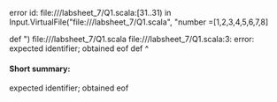 error id: file://<WORKSPACE>/labsheet_7/Q1.scala:[31..31) in Input.VirtualFile("file://<WORKSPACE>/labsheet_7/Q1.scala", "number =[1,2,3,4,5,6,7,8]

def ")
file://<WORKSPACE>/labsheet_7/Q1.scala
file://<WORKSPACE>/labsheet_7/Q1.scala:3: error: expected identifier; obtained eof
def 
    ^
#### Short summary: 

expected identifier; obtained eof